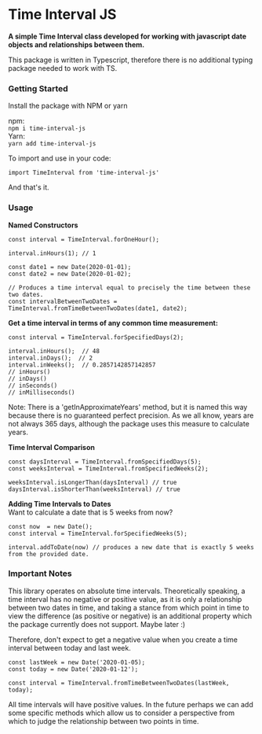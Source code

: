 # Time Interval JS

**A simple Time Interval class developed for working with javascript date objects and relationships between them.**

This package is written in Typescript, therefore there is no additional typing package needed to work with TS.

### Getting Started

Install the package with NPM or yarn 
   
npm:  
`npm i time-interval-js`   
Yarn:  
`yarn add time-interval-js` 

To import and use in your code:
```
import TimeInterval from 'time-interval-js'
```

And that's it.

### Usage

**Named Constructors**
```
const interval = TimeInterval.forOneHour();

interval.inHours(1); // 1

const date1 = new Date(2020-01-01);
const date2 = new Date(2020-01-02);

// Produces a time interval equal to precisely the time between these two dates.
const intervalBetweenTwoDates = TimeInterval.fromTimeBetweenTwoDates(date1, date2);

```

**Get a time interval in terms of any common time measurement:**
```
const interval = TimeInterval.forSpecifiedDays(2);

interval.inHours();  // 48
interval.inDays();  // 2
interval.inWeeks();  // 0.2857142857142857
// inHours()
// inDays()
// inSeconds()
// inMilliseconds()
```
Note: There is a 'getInApproximateYears' method, but it is named this way because there is no guaranteed perfect precision. As we all know, years are not always 365 days, although the package uses this measure to calculate years.


**Time Interval Comparison**
```
const daysInterval = TimeInterval.fromSpecifiedDays(5);
const weeksInterval = TimeInterval.fromSpecifiedWeeks(2);

weeksInterval.isLongerThan(daysInterval) // true
daysInterval.isShorterThan(weeksInterval) // true
```

**Adding Time Intervals to Dates**  
Want to calculate a date that is 5 weeks from now?
```
const now  = new Date();
const interval = TimeInterval.forSpecifiedWeeks(5);

interval.addToDate(now) // produces a new date that is exactly 5 weeks from the provided date.

```


### Important Notes
This library operates on absolute time intervals. Theoretically speaking, a time interval has no negative or positive value, as it is only a relationship between two dates in time, and taking a stance from which point in time to view the difference (as positive or negative) is an additional property which the package currently does not support. Maybe later :) 

Therefore, don't expect to get a negative value when you create a time interval between today and last week. 

```
const lastWeek = new Date('2020-01-05);
const today = new Date('2020-01-12');

const interval = TimeInterval.fromTimeBetweenTwoDates(lastWeek, today);
```

All time intervals will have positive values. In the future perhaps we can add some specific methods
which allow us to consider a perspective from which to judge the relationship between two points in time.
